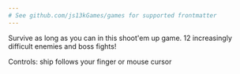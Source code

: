 ```yaml
---
# See github.com/js13kGames/games for supported frontmatter
---
```

Survive as long as you can in this shoot'em up game. 12 increasingly difficult enemies and boss fights!

Controls: ship follows your finger or mouse cursor